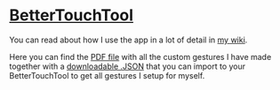 # [BetterTouchTool](https://www.boastr.net)
You can read about how I use the app in a lot of detail in [my wiki](https://wiki.nikitavoloboev.xyz/macOS/apps/bettertouchtool.html).

Here you can find the [PDF file](./gestures.pdf) with all the custom gestures I have made together with a [downloadable .JSON](https://raw.githubusercontent.com/nikitavoloboev/my-mac-os/master/btt/Main.json) that you can import to your BetterTouchTool to get all gestures I setup for myself.